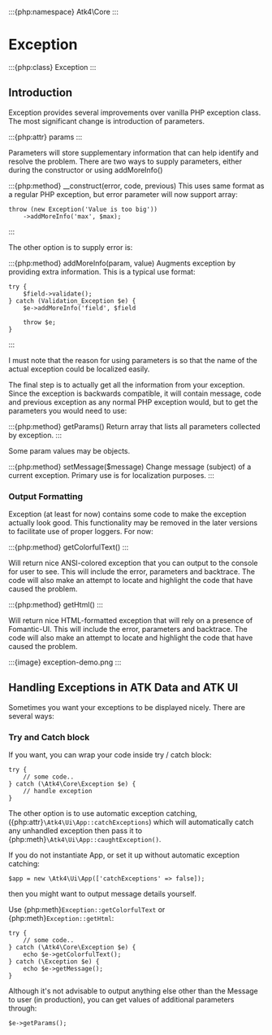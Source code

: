 :::{php:namespace} Atk4\Core
:::

# Exception

:::{php:class} Exception
:::

## Introduction

Exception provides several improvements over vanilla PHP exception class. The
most significant change is introduction of parameters.

:::{php:attr} params
:::

Parameters will store supplementary information that can help identify and
resolve the problem. There are two ways to supply parameters, either during
the constructor or using addMoreInfo()

:::{php:method} __construct(error, code, previous)
This uses same format as a regular PHP exception, but error parameter will
now support array:

```
throw (new Exception('Value is too big'))
    ->addMoreInfo('max', $max);
```
:::

The other option is to supply error is:

:::{php:method} addMoreInfo(param, value)
Augments exception by providing extra information. This is a typical use
format:

```
try {
    $field->validate();
} catch (Validation_Exception $e) {
    $e->addMoreInfo('field', $field

    throw $e;
}
```
:::

I must note that the reason for using parameters is so that the name of the
actual exception could be localized easily.

The final step is to actually get all the information from your exception.
Since the exception is backwards compatible, it will contain message, code
and previous exception as any normal PHP exception would, but to get the
parameters you would need to use:

:::{php:method} getParams()
Return array that lists all parameters collected by exception.
:::

Some param values may be objects.

:::{php:method} setMessage($message)
Change message (subject) of a current exception. Primary use is for
localization purposes.
:::

### Output Formatting

Exception (at least for now) contains some code to make the exception actually
look good. This functionality may be removed in the later versions to
facilitate use of proper loggers. For now:

:::{php:method} getColorfulText()
:::

Will return nice ANSI-colored exception that you can output to the console for
user to see. This will include the error, parameters and backtrace. The code
will also make an attempt to locate and highlight the code that have caused the
problem.

:::{php:method} getHtml()
:::

Will return nice HTML-formatted exception that will rely on a presence of
Fomantic-UI. This will include the error, parameters and backtrace. The code
will also make an attempt to locate and highlight the code that have caused the
problem.

:::{image} exception-demo.png
:::

## Handling Exceptions in ATK Data and ATK UI

Sometimes you want your exceptions to be displayed nicely. There are several ways:

### Try and Catch block

If you want, you can wrap your code inside try / catch block:

```
try {
    // some code..
} catch (\Atk4\Core\Exception $e) {
    // handle exception
}
```

The other option is to use automatic exception catching, ({php:attr}`\Atk4\Ui\App::catchExceptions`)
which will automatically catch any unhandled exception then pass it to {php:meth}`\Atk4\Ui\App::caughtException()`.

If you do not instantiate App, or set it up without automatic exception catching:

```
$app = new \Atk4\Ui\App(['catchExceptions' => false]);
```

then you might want to output message details yourself.

Use {php:meth}`Exception::getColorfulText` or {php:meth}`Exception::getHtml`:

```
try {
    // some code..
} catch (\Atk4\Core\Exception $e) {
    echo $e->getColorfulText();
} catch (\Exception $e) {
    echo $e->getMessage();
}
```

Although it's not advisable to output anything else other than the Message to user (in production),
you can get values of additional parameters through:

```
$e->getParams();
```
